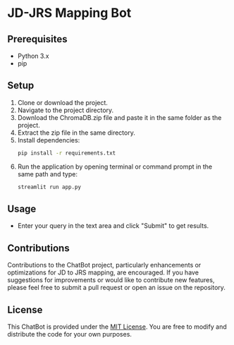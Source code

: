 # JD-JRS Mapping Bot

## Prerequisites
- Python 3.x
- pip

## Setup
1. Clone or download the project.
2. Navigate to the project directory.
3. Download the ChromaDB.zip file and paste it in the same folder as the project.
4. Extract the zip file in the same directory.
5. Install dependencies:
    ```bash
    pip install -r requirements.txt
    ```
6. Run the application by opening terminal or command prompt in the same path and type:
    ```bash
    streamlit run app.py
    ```

## Usage
- Enter your query in the text area and click "Submit" to get results.

## Contributions
Contributions to the ChatBot project, particularly enhancements or optimizations for JD to JRS mapping, are encouraged. If you have suggestions for improvements or would like to contribute new features, please feel free to submit a pull request or open an issue on the repository.

## License
This ChatBot is provided under the [MIT License](LICENSE). You are free to modify and distribute the code for your own purposes.
